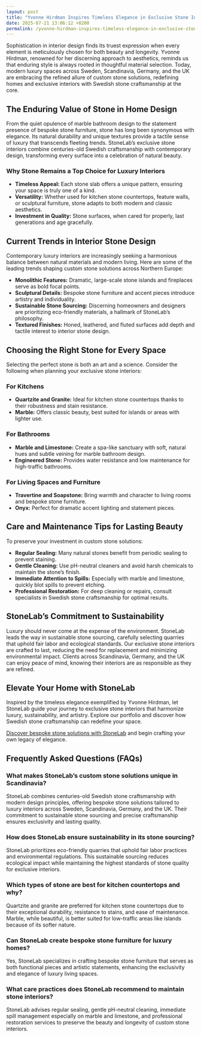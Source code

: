 ```yaml
---
layout: post
title: "Yvonne Hirdman Inspires Timeless Elegance in Exclusive Stone Interiors"
date: 2025-07-21 13:06:12 +0200
permalink: /yvonne-hirdman-inspires-timeless-elegance-in-exclusive-stone-interiors/
---
```

Sophistication in interior design finds its truest expression when every element is meticulously chosen for both beauty and longevity. Yvonne Hirdman, renowned for her discerning approach to aesthetics, reminds us that enduring style is always rooted in thoughtful material selection. Today, modern luxury spaces across Sweden, Scandinavia, Germany, and the UK are embracing the refined allure of custom stone solutions, redefining homes and exclusive interiors with Swedish stone craftsmanship at the core.

## The Enduring Value of Stone in Home Design

From the quiet opulence of marble bathroom design to the statement presence of bespoke stone furniture, stone has long been synonymous with elegance. Its natural durability and unique textures provide a tactile sense of luxury that transcends fleeting trends. StoneLab’s exclusive stone interiors combine centuries-old Swedish craftsmanship with contemporary design, transforming every surface into a celebration of natural beauty.

### Why Stone Remains a Top Choice for Luxury Interiors

- **Timeless Appeal:** Each stone slab offers a unique pattern, ensuring your space is truly one of a kind.
- **Versatility:** Whether used for kitchen stone countertops, feature walls, or sculptural furniture, stone adapts to both modern and classic aesthetics.
- **Investment in Quality:** Stone surfaces, when cared for properly, last generations and age gracefully.

## Current Trends in Interior Stone Design

Contemporary luxury interiors are increasingly seeking a harmonious balance between natural materials and modern living. Here are some of the leading trends shaping custom stone solutions across Northern Europe:

- **Monolithic Features:** Dramatic, large-scale stone islands and fireplaces serve as bold focal points.
- **Sculptural Details:** Bespoke stone furniture and accent pieces introduce artistry and individuality.
- **Sustainable Stone Sourcing:** Discerning homeowners and designers are prioritizing eco-friendly materials, a hallmark of StoneLab’s philosophy.
- **Textured Finishes:** Honed, leathered, and fluted surfaces add depth and tactile interest to interior stone design.

## Choosing the Right Stone for Every Space

Selecting the perfect stone is both an art and a science. Consider the following when planning your exclusive stone interiors:

### For Kitchens

- **Quartzite and Granite:** Ideal for kitchen stone countertops thanks to their robustness and stain resistance.
- **Marble:** Offers classic beauty, best suited for islands or areas with lighter use.

### For Bathrooms

- **Marble and Limestone:** Create a spa-like sanctuary with soft, natural hues and subtle veining for marble bathroom design.
- **Engineered Stone:** Provides water resistance and low maintenance for high-traffic bathrooms.

### For Living Spaces and Furniture

- **Travertine and Soapstone:** Bring warmth and character to living rooms and bespoke stone furniture.
- **Onyx:** Perfect for dramatic accent lighting and statement pieces.

## Care and Maintenance Tips for Lasting Beauty

To preserve your investment in custom stone solutions:

- **Regular Sealing:** Many natural stones benefit from periodic sealing to prevent staining.
- **Gentle Cleaning:** Use pH-neutral cleaners and avoid harsh chemicals to maintain the stone’s finish.
- **Immediate Attention to Spills:** Especially with marble and limestone, quickly blot spills to prevent etching.
- **Professional Restoration:** For deep cleaning or repairs, consult specialists in Swedish stone craftsmanship for optimal results.

## StoneLab’s Commitment to Sustainability

Luxury should never come at the expense of the environment. StoneLab leads the way in sustainable stone sourcing, carefully selecting quarries that uphold fair labor and ecological standards. Our exclusive stone interiors are crafted to last, reducing the need for replacement and minimizing environmental impact. Clients across Scandinavia, Germany, and the UK can enjoy peace of mind, knowing their interiors are as responsible as they are refined.

## Elevate Your Home with StoneLab

Inspired by the timeless elegance exemplified by Yvonne Hirdman, let StoneLab guide your journey to exclusive stone interiors that harmonize luxury, sustainability, and artistry. Explore our portfolio and discover how Swedish stone craftsmanship can redefine your space.

[Discover bespoke stone solutions with StoneLab](https://stonelab.se/) and begin crafting your own legacy of elegance.

## Frequently Asked Questions (FAQs)

### What makes StoneLab’s custom stone solutions unique in Scandinavia?

StoneLab combines centuries-old Swedish stone craftsmanship with modern design principles, offering bespoke stone solutions tailored to luxury interiors across Sweden, Scandinavia, Germany, and the UK. Their commitment to sustainable stone sourcing and precise craftsmanship ensures exclusivity and lasting quality.

### How does StoneLab ensure sustainability in its stone sourcing?

StoneLab prioritizes eco-friendly quarries that uphold fair labor practices and environmental regulations. This sustainable sourcing reduces ecological impact while maintaining the highest standards of stone quality for exclusive interiors.

### Which types of stone are best for kitchen countertops and why?

Quartzite and granite are preferred for kitchen stone countertops due to their exceptional durability, resistance to stains, and ease of maintenance. Marble, while beautiful, is better suited for low-traffic areas like islands because of its softer nature.

### Can StoneLab create bespoke stone furniture for luxury homes?

Yes, StoneLab specializes in crafting bespoke stone furniture that serves as both functional pieces and artistic statements, enhancing the exclusivity and elegance of luxury living spaces.

### What care practices does StoneLab recommend to maintain stone interiors?

StoneLab advises regular sealing, gentle pH-neutral cleaning, immediate spill management especially on marble and limestone, and professional restoration services to preserve the beauty and longevity of custom stone interiors.

<script type="application/ld+json">
{
  "@context": "https://schema.org",
  "@type": "BlogPosting",
  "headline": "Yvonne Hirdman Inspires Timeless Elegance in Exclusive Stone Interiors",
  "description": "Explore how StoneLab’s Swedish stone craftsmanship and custom stone solutions redefine luxury interiors across Sweden, Scandinavia, Germany, and the UK.",
  "image": "https://stonelab.se/path-to-featured-image.jpg",
  "author": {
    "@type": "Person",
    "name": "StoneLab"
  },
  "publisher": {
    "@type": "Organization",
    "name": "StoneLab",
    "logo": {
      "@type": "ImageObject",
      "url": "https://stonelab.se/logo.png"
    }
  },
  "datePublished": "2024-06-01",
  "mainEntityOfPage": {
    "@type": "WebPage",
    "@id": "https://stonelab.se/blog/yonne-hirdman-timeless-elegance-stone-interiors"
  }
}
</script>

<script type="application/ld+json">
{
  "@context": "https://schema.org",
  "@type": "FAQPage",
  "mainEntity": [
    {
      "@type": "Question",
      "name": "What makes StoneLab’s custom stone solutions unique in Scandinavia?",
      "acceptedAnswer": {
        "@type": "Answer",
        "text": "StoneLab combines centuries-old Swedish stone craftsmanship with modern design principles, offering bespoke stone solutions tailored to luxury interiors across Sweden, Scandinavia, Germany, and the UK. Their commitment to sustainable stone sourcing and precise craftsmanship ensures exclusivity and lasting quality."
      }
    },
    {
      "@type": "Question",
      "name": "How does StoneLab ensure sustainability in its stone sourcing?",
      "acceptedAnswer": {
        "@type": "Answer",
        "text": "StoneLab prioritizes eco-friendly quarries that uphold fair labor practices and environmental regulations. This sustainable sourcing reduces ecological impact while maintaining the highest standards of stone quality for exclusive interiors."
      }
    },
    {
      "@type": "Question",
      "name": "Which types of stone are best for kitchen countertops and why?",
      "acceptedAnswer": {
        "@type": "Answer",
        "text": "Quartzite and granite are preferred for kitchen stone countertops due to their exceptional durability, resistance to stains, and ease of maintenance. Marble, while beautiful, is better suited for low-traffic areas like islands because of its softer nature."
      }
    },
    {
      "@type": "Question",
      "name": "Can StoneLab create bespoke stone furniture for luxury homes?",
      "acceptedAnswer": {
        "@type": "Answer",
        "text": "Yes, StoneLab specializes in crafting bespoke stone furniture that serves as both functional pieces and artistic statements, enhancing the exclusivity and elegance of luxury living spaces."
      }
    },
    {
      "@type": "Question",
      "name": "What care practices does StoneLab recommend to maintain stone interiors?",
      "acceptedAnswer": {
        "@type": "Answer",
        "text": "StoneLab advises regular sealing, gentle pH-neutral cleaning, immediate spill management especially on marble and limestone, and professional restoration services to preserve the beauty and longevity of custom stone interiors."
      }
    }
  ]
}
</script>